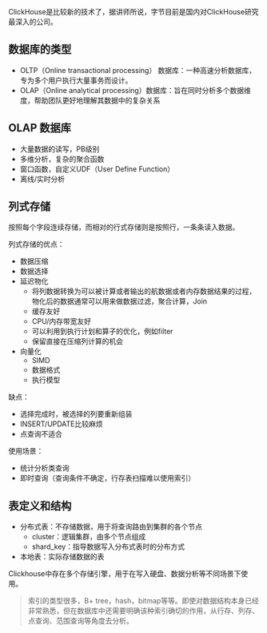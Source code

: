 ClickHouse是比较新的技术了，据讲师所说，字节目前是国内对ClickHouse研究最深入的公司。

## 数据库的类型

- OLTP（Online transactional processing） 数据库：一种高速分析数据库，专为多个用户执行大量事务而设计。
- OLAP（Online analytical processing）数据库：旨在同时分析多个数据维度，帮助团队更好地理解其数据中的复杂关系

## OLAP 数据库

- 大量数据的读写，PB级别
- 多维分析，复杂的聚合函数
- 窗口函数，自定义UDF（User Define Function）
- 离线/实时分析

## 列式存储

按照每个字段连续存储，而相对的行式存储则是按照行，一条条读入数据。

列式存储的优点：
- 数据压缩
- 数据选择
- 延迟物化
	- 将列数据转换为可以被计算或者输出的航数据或者内存数据结果的过程，物化后的数据通常可以用来做数据过滤，聚合计算，Join
	- 缓存友好
	- CPU/内存带宽友好
	- 可以利用到执行计划和算子的优化，例如filter
	- 保留直接在压缩列计算的机会
- 向量化
	- SIMD
	- 数据格式
	- 执行模型

缺点：
- 选择完成时，被选择的列要重新组装
- INSERT/UPDATE比较麻烦
- 点查询不适合

使用场景：
- 统计分析类查询
- 即时查询（查询条件不确定，行存表扫描难以使用索引）

## 表定义和结构

- 分布式表：不存储数据，用于将查询路由到集群的各个节点
	- cluster：逻辑集群，由多个节点组成
	- shard_key：指导数据写入分布式表时的分布方式
- 本地表：实际存储数据的表

Clickhouse中存在多个存储引擎，用于在写入硬盘、数据分析等不同场景下使用。

> 索引的类型很多，B+ tree，hash，bitmap等等。即使对数据结构本身已经非常熟悉，但在数据库中还需要明确该种索引确切的作用，从行存、列存、点查询、范围查询等角度去分析。